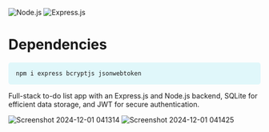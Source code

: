 ![Node.js](https://nodejs.org/static/images/logo.svg)
![Express.js](https://upload.wikimedia.org/wikipedia/commons/6/64/Expressjs.png)


  
# Dependencies

<div style="background-color: #e0f7fa; padding: 15px; border-radius: 5px;">
    <code>npm i express bcryptjs jsonwebtoken</code>
</div>

Full-stack to-do list app with an Express.js and Node.js backend, SQLite for efficient data storage, and JWT for secure authentication.

![Screenshot 2024-12-01 041314](https://github.com/user-attachments/assets/0bda5bb3-568b-48b6-96da-d18b058a5033)
![Screenshot 2024-12-01 041425](https://github.com/user-attachments/assets/7310c88b-e82b-41e1-9a50-e12fafe3d804)
